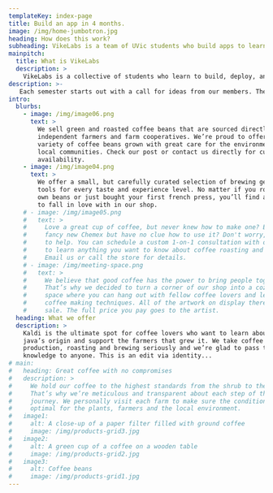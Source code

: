 ```yaml
---
templateKey: index-page
title: Build an app in 4 months.
image: /img/home-jumbotron.jpg
heading: How does this work?
subheading: VikeLabs is a team of UVic students who build apps to learn more about software development, product management, and design.
mainpitch:
  title: What is VikeLabs
  description: >
    VikeLabs is a collective of students who learn to build, deploy, and test software quickly. We view UVic as a kind of laboratory for testing solutions to problems that exist within the UVic community. We limit ourselves to the UVic community because it's much easier to deploy and test solutions to users where we are in close proximity to them and their problems. This does not mean that the problem can't also exist in the broader world, in fact, we encourage you to look for problems that have a large overlap between the UVic population and the rest of the world.
description: >-
   Each semester starts out with a call for ideas from our members. The VikeLabs executive team will then review new idea proposals to ensure they make sense to include under our umbrella. Each team member then has the opportunity to rank their preferred projects and state who they want to work with (so we don't break up people who joined together). The executive team, working with team leads, will then decide who goes on what team and why.
intro:
  blurbs:
    - image: /img/image06.png
      text: >
        We sell green and roasted coffee beans that are sourced directly from
        independent farmers and farm cooperatives. We’re proud to offer a
        variety of coffee beans grown with great care for the environment and
        local communities. Check our post or contact us directly for current
        availability.
    - image: /img/image04.png
      text: >
        We offer a small, but carefully curated selection of brewing gear and
        tools for every taste and experience level. No matter if you roast your
        own beans or just bought your first french press, you’ll find a gadget
        to fall in love with in our shop.
    # - image: /img/image05.png
    #   text: >
    #     Love a great cup of coffee, but never knew how to make one? Bought a
    #     fancy new Chemex but have no clue how to use it? Don't worry, we’re here
    #     to help. You can schedule a custom 1-on-1 consultation with our baristas
    #     to learn anything you want to know about coffee roasting and brewing.
    #     Email us or call the store for details.
    # - image: /img/meeting-space.png
    #   text: >
    #     We believe that good coffee has the power to bring people together.
    #     That’s why we decided to turn a corner of our shop into a cozy meeting
    #     space where you can hang out with fellow coffee lovers and learn about
    #     coffee making techniques. All of the artwork on display there is for
    #     sale. The full price you pay goes to the artist.
  heading: What we offer
  description: >
    Kaldi is the ultimate spot for coffee lovers who want to learn about their
    java’s origin and support the farmers that grew it. We take coffee
    production, roasting and brewing seriously and we’re glad to pass that
    knowledge to anyone. This is an edit via identity...
# main:
#   heading: Great coffee with no compromises
#   description: >
#     We hold our coffee to the highest standards from the shrub to the cup.
#     That’s why we’re meticulous and transparent about each step of the coffee’s
#     journey. We personally visit each farm to make sure the conditions are
#     optimal for the plants, farmers and the local environment.
#   image1:
#     alt: A close-up of a paper filter filled with ground coffee
#     image: /img/products-grid3.jpg
#   image2:
#     alt: A green cup of a coffee on a wooden table
#     image: /img/products-grid2.jpg
#   image3:
#     alt: Coffee beans
#     image: /img/products-grid1.jpg
---
```

